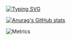 [![Typing SVG](https://readme-typing-svg.herokuapp.com?font=Fira+Code&pause=1000&color=240EF7&center=%D0%9B%D0%9E%D0%96%D0%AC&vCenter=%D0%9B%D0%9E%D0%96%D0%AC&repeat=%D0%B8%D1%81%D1%82%D0%B8%D0%BD%D0%BD%D1%8B%D0%B9&width=435&lines=Welcome+to+GitHub+Page+AGolz!+)](https://git.io/typing-svg)

[![Anurag's GitHub stats](https://github-readme-stats.vercel.app/api?username=AGolz)](https://github.com/anuraghazra/github-readme-stats)

![Metrics](https://metrics.lecoq.io/AGolz?template=classic&isocalendar=1&habits=1&followup=1&base=header%2C%20activity%2C%20community%2C%20repositories%2C%20metadata&base.indepth=false&base.hireable=false&base.skip=false&isocalendar=false&isocalendar.duration=half-year&habits=false&habits.from=200&habits.days=14&habits.facts=true&habits.charts=false&habits.charts.type=classic&habits.trim=false&habits.languages.limit=8&habits.languages.threshold=0%25&followup=false&followup.sections=repositories&followup.indepth=false&followup.archived=true&config.timezone=Asia%2FYerevan)

